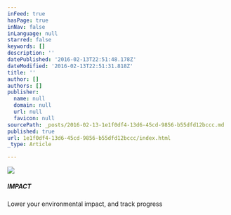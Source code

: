 ```yaml
---
inFeed: true
hasPage: true
inNav: false
inLanguage: null
starred: false
keywords: []
description: ''
datePublished: '2016-02-13T22:51:48.178Z'
dateModified: '2016-02-13T22:51:31.818Z'
title: ''
author: []
authors: []
publisher:
  name: null
  domain: null
  url: null
  favicon: null
sourcePath: _posts/2016-02-13-1e1f0df4-13d6-45cd-9856-b55dfd12bccc.md
published: true
url: 1e1f0df4-13d6-45cd-9856-b55dfd12bccc/index.html
_type: Article

---
```

![](https://the-grid-user-content.s3-us-west-2.amazonaws.com/3c5ed240-6459-47cf-b070-d373b7f6677a.png)

##### IMPACT

Lower your environmental impact, and track progress